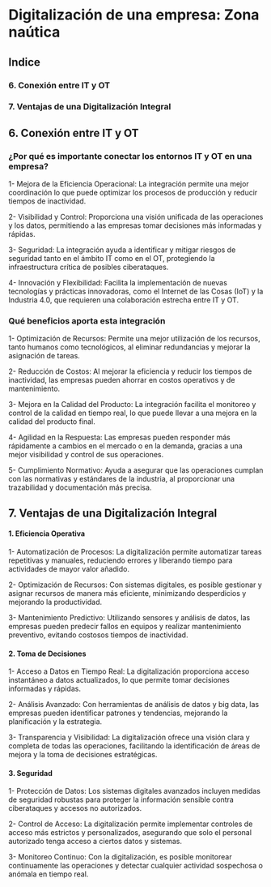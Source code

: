 # Digitalización de una empresa: Zona naútica

## Indice

### 6. Conexión entre IT y OT
### 7. Ventajas de una Digitalización Integral

## 6. Conexión entre IT y OT

### ¿Por qué es importante conectar los entornos IT y OT en una empresa?

1- Mejora de la Eficiencia Operacional: La integración permite una mejor coordinación
lo que puede optimizar los procesos de producción y reducir tiempos de inactividad.

2- Visibilidad y Control: Proporciona una visión unificada de las operaciones y los datos, permitiendo a las empresas tomar decisiones más informadas y rápidas.

3- Seguridad: La integración ayuda a identificar y mitigar riesgos de seguridad tanto en el ámbito IT como en el OT, protegiendo la infraestructura crítica de posibles ciberataques.

4- Innovación y Flexibilidad: Facilita la implementación de nuevas tecnologías y prácticas innovadoras, como el Internet de las Cosas (IoT) y la Industria 4.0, que requieren una colaboración estrecha entre IT y OT.

### Qué beneficios aporta esta integración

1- Optimización de Recursos: Permite una mejor utilización de los recursos, tanto humanos como tecnológicos, al eliminar redundancias y mejorar la asignación de tareas.

2- Reducción de Costos: Al mejorar la eficiencia y reducir los tiempos de inactividad, las empresas pueden ahorrar en costos operativos y de mantenimiento.

3- Mejora en la Calidad del Producto: La integración facilita el monitoreo y control de la calidad en tiempo real, lo que puede llevar a una mejora en la calidad del producto final.

4- Agilidad en la Respuesta: Las empresas pueden responder más rápidamente a cambios en el mercado o en la demanda, gracias a una mejor visibilidad y control de sus operaciones.

5- Cumplimiento Normativo: Ayuda a asegurar que las operaciones cumplan con las normativas y estándares de la industria, al proporcionar una trazabilidad y documentación más precisa.


## 7. Ventajas de una Digitalización Integral

#### 1. Eficiencia Operativa

1- Automatización de Procesos: La digitalización permite automatizar tareas repetitivas y manuales, reduciendo errores y liberando tiempo para actividades de mayor valor añadido.

2- Optimización de Recursos: Con sistemas digitales, es posible gestionar y asignar recursos de manera más eficiente, minimizando desperdicios y mejorando la productividad.

3- Mantenimiento Predictivo: Utilizando sensores y análisis de datos, las empresas pueden predecir fallos en equipos y realizar mantenimiento preventivo, evitando costosos tiempos de inactividad.

#### 2. Toma de Decisiones

1- Acceso a Datos en Tiempo Real: La digitalización proporciona acceso instantáneo a datos actualizados, lo que permite tomar decisiones informadas y rápidas.

2- Análisis Avanzado: Con herramientas de análisis de datos y big data, las empresas pueden identificar patrones y tendencias, mejorando la planificación y la estrategia.

3- Transparencia y Visibilidad: La digitalización ofrece una visión clara y completa de todas las operaciones, facilitando la identificación de áreas de mejora y la toma de decisiones estratégicas.

#### 3. Seguridad

1- Protección de Datos: Los sistemas digitales avanzados incluyen medidas de seguridad robustas para proteger la información sensible contra ciberataques y accesos no autorizados.

2- Control de Acceso: La digitalización permite implementar controles de acceso más estrictos y personalizados, asegurando que solo el personal autorizado tenga acceso a ciertos datos y sistemas.

3- Monitoreo Continuo: Con la digitalización, es posible monitorear continuamente las operaciones y detectar cualquier actividad sospechosa o anómala en tiempo real.